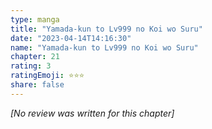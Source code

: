 ```yaml
---
type: manga
title: "Yamada-kun to Lv999 no Koi wo Suru"
date: "2023-04-14T14:16:30"
name: "Yamada-kun to Lv999 no Koi wo Suru"
chapter: 21
rating: 3
ratingEmoji: ⭐️⭐️⭐️
share: false
---
```


_[No review was written for this chapter]_
